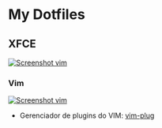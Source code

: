 # My Dotfiles


## XFCE

[![Screenshot vim](https://raw.githubusercontent.com/arthur-mts/mydotfiles/master/xfce.png ".vimrc")](http://https://raw.githubusercontent.com/arthur-mts/mydotfiles/master/xfce.png "Screenshot XFCE")

### Vim

[![Screenshot vim](https://raw.githubusercontent.com/arthur-mts/mydotfiles/master/vim.png ".vimrc")](http://https://raw.githubusercontent.com/arthur-mts/mydotfiles/master/vim.png "Screenshot vim")

- Gerenciador de plugins do VIM: [vim-plug](https://github.com/junegunn/vim-plug)

